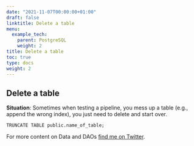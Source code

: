 ```yaml
---
date: "2021-11-07T00:00:00+01:00"
draft: false
linktitle: Delete a table
menu:
  example_tech:
    parent: PostgreSQL
    weight: 2
title: Delete a table
toc: true
type: docs
weight: 2
---
```


## Delete a table 

**Situation**: Sometimes when testing a pipeline, you mess up a table (e.g., append the wrong index), you just need to delete and start over.

```{python}
TRUNCATE TABLE public.name_of_table;
```



For more content on Data and DAOs [find me on Twitter](https://twitter.com/paulapivat).